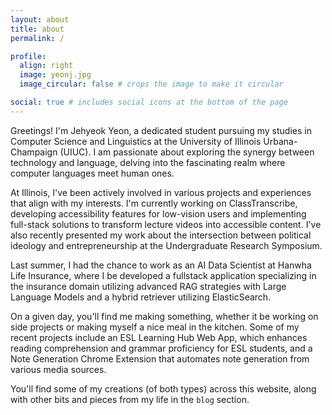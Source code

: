 ```yaml
---
layout: about
title: about
permalink: /

profile:
  align: right
  image: yeonj.jpg
  image_circular: false # crops the image to make it circular

social: true # includes social icons at the bottom of the page
---
```


Greetings! I'm Jehyeok Yeon, a dedicated student pursuing my studies in Computer Science and Linguistics at the University of Illinois Urbana-Champaign (UIUC). I am passionate about exploring the synergy between technology and language, delving into the fascinating realm where computer languages meet human ones.

At Illinois, I've been actively involved in various projects and experiences that align with my interests. I'm currently working on ClassTranscribe, developing accessibility features for low-vision users and implementing full-stack solutions to transform lecture videos into accessible content. I've also recently presented my work about the intersection between political ideology and entrepreneurship at the Undergraduate Research Symposium. 

Last summer, I had the chance to work as an AI Data Scientist at Hanwha Life Insurance, where I be developed a fullstack application specializing in the insurance domain utilizing advanced RAG strategies with Large Language Models and a hybrid retriever utilizing ElasticSearch.

On a given day, you'll find me making something, whether it be working on side projects or making myself a nice meal in the kitchen. Some of my recent projects include an ESL Learning Hub Web App, which enhances reading comprehension and grammar proficiency for ESL students, and a Note Generation Chrome Extension that automates note generation from various media sources.

You'll find some of my creations (of both types) across this website, along with other bits and pieces from my life in the `blog` section.